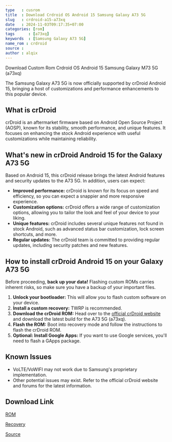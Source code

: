 ```yaml
---
type   : cusrom
title  : Download Crdroid OS Android 15 Samsung Galaxy A73 5G
slug   : crdroid-a15-a73xq
date   : 2024-11-03T09:17:35+07:00
categories: [rom]
tags      : [a73xq]
keywords  : [Samsung Galaxy A73 5G]
name_rom : crdroid
source : 
author : alqix
---
```


Download Custom Rom Crdroid OS Android 15 Samsung Galaxy M73 5G (a73xq)

The Samsung Galaxy A73 5G is now officially supported by crDroid Android 15, bringing a host of customizations and performance enhancements to this popular device. 

## What is crDroid

crDroid is an aftermarket firmware based on Android Open Source Project (AOSP), known for its stability, smooth performance, and unique features. It focuses on enhancing the stock Android experience with useful customizations while maintaining reliability.

## What's new in crDroid Android 15 for the Galaxy A73 5G

Based on Android 15, this crDroid release brings the latest Android features and security updates to the A73 5G. In addition, users can expect:

* **Improved performance:** crDroid is known for its focus on speed and efficiency, so you can expect a snappier and more responsive experience.
* **Customization options:** crDroid offers a wide range of customization options, allowing you to tailor the look and feel of your device to your liking.
* **Unique features:** crDroid includes several unique features not found in stock Android, such as advanced status bar customization, lock screen shortcuts, and more.
* **Regular updates:** The crDroid team is committed to providing regular updates, including security patches and new features.

## How to install crDroid Android 15 on your Galaxy A73 5G

Before proceeding, **back up your data!** Flashing custom ROMs carries inherent risks, so make sure you have a backup of your important files.

1. **Unlock your bootloader:** This will allow you to flash custom software on your device.
2. **Install a custom recovery:** TWRP is recommended.
3. **Download the crDroid ROM:** Head over to the [official crDroid website](https://crdroid.net/a73xq/11) and download the latest build for the A73 5G (a73xq).
4. **Flash the ROM:** Boot into recovery mode and follow the instructions to flash the crDroid ROM.
5. **Optional: Install Google Apps:** If you want to use Google services, you'll need to flash a GApps package.

## Known Issues

* VoLTE/VoWIFI may not work due to Samsung's proprietary implementation.
* Other potential issues may exist. Refer to the official crDroid website and forums for the latest information.


## Download Link
[ROM](https://sourceforge.net/projects/crdroid/files/a73xq/11.x/)

[Recovery](https://sourceforge.net/projects/crdroid/files/a73xq/11.x/recovery/)

[Source](https://crdroid.net/a73xq/11)

